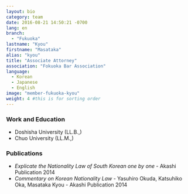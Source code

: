 ```yaml
---
layout: bio
category: team
date: 2016-08-21 14:50:21 -0700
lang: en
branch:
  - "Fukuoka"
lastname: "Kyou"
firstname: "Masataka"
alias: "kyou"
title: "Associate Attorney"
association: "Fokuoka Bar Association"
language:
  - Korean
  - Japanese
  - English
image: "member-fukuoka-kyou"
weight: 4 #this is for sorting order
---
```



### Work and Education
- Doshisha University (LL.B.,)
- Chuo University (LL.M.,)


### Publications
- *Explicate the Nationality Law of South Korean one by one* - Akashi Publication 2014
- *Commentary on Korean Nationality Law* - Yasuhiro Okuda, Katsuhiko Oka, Masataka Kyou - Akashi Publication 2014
